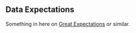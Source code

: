 ## Data Expectations

Something in here on [Great Expectations](https://greatexpectations.io) or similar.